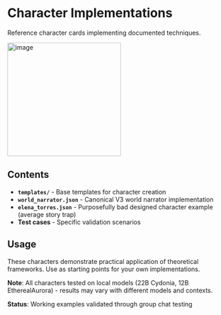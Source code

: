 # Character Implementations

Reference character cards implementing documented techniques.

<img width="256" height="256" alt="image" src="https://github.com/user-attachments/assets/961f9c3e-5aa0-4979-948f-84fd9adb31fe" />

## Contents
- **`templates/`** - Base templates for character creation
- **`world_narrator.json`** - Canonical V3 world narrator implementation
- **`elena_torres.json`** - Purposefully bad designed character example (average story trap)
- **Test cases** - Specific validation scenarios

## Usage
These characters demonstrate practical application of theoretical frameworks. Use as starting points for your own implementations.

**Note**: All characters tested on local models (22B Cydonia, 12B EtherealAurora) - results may vary with different models and contexts.

**Status**: Working examples validated through group chat testing
